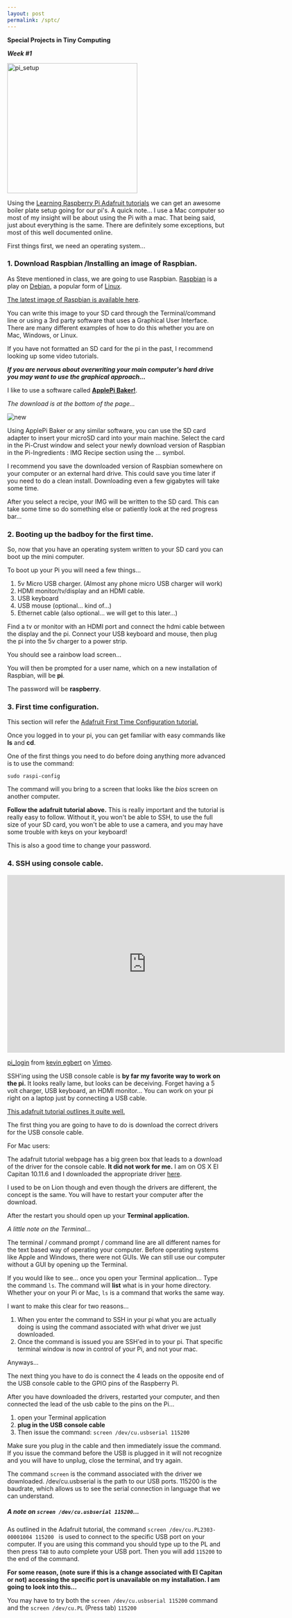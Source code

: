 ```yaml
---
layout: post
permalink: /sptc/
---
```

**Special Projects in Tiny Computing**

***Week #1***

<img class="alignnone size-medium wp-image-46" src="http://c.visitsteve.com/sptc16/wp-content/uploads/sites/18/2016/09/pi_setup-300x300.jpg" alt="pi_setup" width="300" height="300" />


Using the [Learning Raspberry Pi Adafruit tutorials](https://learn.adafruit.com/series/learn-raspberry-pi) we can get an awesome boiler plate setup going for our pi's. A quick note... I use a Mac computer so most of my insight will be about using the Pi with a mac. That being said, just about everything is the same. There are definitely some exceptions, but most of this well documented online.

First things first, we need an operating system...

### 1. Download Raspbian /Installing an image of Raspbian.

As Steve mentioned in class, we are going to use Raspbian. [Raspbian](https://en.wikipedia.org/wiki/Raspbian) is a play on [Debian](https://en.wikipedia.org/wiki/Debian), a popular form of [Linux](https://en.wikipedia.org/wiki/Linux).

[The latest image of Raspbian is available here](https://www.raspberrypi.org/downloads/raspbian/).

You can write this image to your SD card through the Terminal/command line or using a 3rd party software that uses a Graphical User Interface. There are many different examples of how to do this whether you are on Mac, Windows, or Linux.

If you have not formatted an SD card for the pi in the past, I recommend looking up some video tutorials.

***If you are nervous about overwriting your main computer's hard drive you may want to use the graphical approach...***

I like to use a software called [**ApplePi Baker!**](http://www.tweaking4all.com/software/macosx-software/macosx-apple-pi-baker/).

*The download is at the bottom of the page...*


![new](http://kevinegbert.com/applepibaker.png)

Using ApplePi Baker or any similar software, you can use the SD card adapter to insert your microSD card into your main machine. Select the card in the Pi-Crust window and select your newly download version of Raspbian in the Pi-Ingredients : IMG Recipe section using the ... symbol.

I recommend you save the downloaded version of Raspbian somewhere on your computer or an external hard drive. This could save you time later if you need to do a clean install. Downloading even a few gigabytes will take some time.

After you select a recipe, your IMG will be written to the SD card. This can take some time so do something else or patiently look at the red progress bar...

### 2. Booting up the badboy for the first time.


So, now that you have an operating system written to your SD card you can boot up the mini computer.

To boot up your Pi you will need a few things...

1. 5v Micro USB charger. (Almost any phone micro USB charger will work)
2. HDMI monitor/tv/display and an HDMI cable.
3. USB keyboard
4. USB mouse (optional... kind of...)
5. Ethernet cable (also optional... we will get to this later...)


Find a tv or monitor with an HDMI port and connect the hdmi cable between the display and the pi. Connect your USB keyboard and mouse, then plug the pi into the 5v charger to a power strip.

You should see a rainbow load screen...

You will then be prompted for a user name, which on a new installation of Raspbian, will be **pi**.

The password will be **raspberry**.

### 3. First time configuration.

This section will refer the [Adafruit First Time Configuration tutorial.](https://learn.adafruit.com/adafruits-raspberry-pi-lesson-2-first-time-configuration)

Once you logged in to your pi, you can get familiar with easy commands like **ls** and **cd**.

One of the first things you need to do before doing anything more advanced is to use the command:

 ```sudo raspi-config```

 The command will you bring to a screen that looks like the *bios* screen on another computer.

**Follow the adafruit tutorial above.** This is really important and the tutorial is really easy to follow. Without it, you won't be able to SSH, to use the full size of your SD card, you won't be able to use a camera, and you may have some trouble with keys on your keyboard!

This is also a good time to change your password.


### 4. SSH using console cable.

<iframe src="https://player.vimeo.com/video/181697787" width="640" height="410" frameborder="0" webkitallowfullscreen mozallowfullscreen allowfullscreen></iframe>
<p><a href="https://vimeo.com/181697787">pi_login</a> from <a href="https://vimeo.com/kevinegbert">kevin egbert</a> on <a href="https://vimeo.com">Vimeo</a>.</p>

SSH'ing using the USB console cable is **by far my favorite way to work on the pi.** It looks really lame, but looks can be deceiving. Forget having a 5 volt charger, USB keyboard, an HDMI monitor... You can work on your pi right on a laptop just by connecting a USB cable.

[This adafruit tutorial outlines it quite well.](https://learn.adafruit.com/adafruits-raspberry-pi-lesson-5-using-a-console-cable)

The first thing you are going to have to do is download the correct drivers for the USB console cable.

For Mac users:

The adafruit tutorial webpage has a big green box that leads to a download of the driver for the console cable. **It did not work for me.** I am on OS X El Capitan 10.11.6 and I downloaded the appropriate driver [here](http://www.prolific.com.tw/US/ShowProduct.aspx?p_id=229&pcid=41).

I used to be on Lion though and even though the drivers are different, the concept is the same. You will have to restart your computer after the download.

After the restart you should open up your **Terminal application.**

*A little note on the Terminal...*

The terminal / command prompt / command line are all different names for the text based way of operating your computer. Before operating systems like Apple and Windows, there were not GUIs. We can still use our computer without a GUI by opening up the Terminal.

If you would like to see... once you open your Terminal application... Type the command
```ls```.
The command will **list** what is in your home directory. Whether your on your Pi or Mac, ```ls``` is a command that works the same way.

I want to make this clear for two reasons...

1. When you enter the command to SSH in your pi what you are actually doing is using the command associated with what driver we just downloaded.
2. Once the command is issued you are SSH'ed in to your pi. That specific terminal window is now in control of your Pi, and not your mac.

Anyways...

The next thing you have to do is connect the 4 leads on the opposite end of the USB console cable to the GPIO pins of the Raspberry Pi.

After you have downloaded the drivers, restarted your computer, and then connected the lead of the usb cable to the pins on the Pi...

1. open your Terminal application
2.  **plug in the USB console cable**
3.  Then issue the command:
```screen /dev/cu.usbserial 115200```

Make sure you plug in the cable and then immediately issue the command. If you issue the command before the USB is plugged in it will not recognize and you will have to unplug, close the terminal, and try again.

The command ```screen``` is the command associated with the driver we downloaded. /dev/cu.usbserial is the path to our USB ports.
115200 is the baudrate, which allows us to see the serial connection in language that we can understand.

##### A note on ```screen /dev/cu.usbserial 115200```...
As outlined in the Adafruit tutorial, the command ```screen /dev/cu.PL2303-00001004 115200
``` is used to connect to the specific USB port on your computer. If you are using this command you should type up to the PL and then press ```TAB``` to auto complete your USB port. Then you will add ```115200``` to the end of the command.


**For some reason, (note sure if this is a change associated with El Capitan or not) accessing the specific port is unavailable on my installation. I am going to look into this...**

You may have to try both the ```screen /dev/cu.usbserial 115200``` command and the ```screen /dev/cu.PL``` (Press tab) ```115200```
